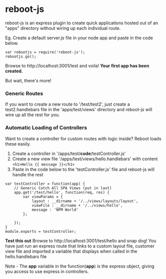 # reboot-js
reboot-js is an express plugin to create quick applications hosted out of an "apps" directory without wiring up each individual route.

Eg.
Create a default server.js file in your node app and paste in the code below.

```
var rebootjs = require('reboot-js');
rebootjs.go();
```

Browse to http://localhost:3001/test and voila! **Your first app has been created.**

But wait, there's more!


### Generic Routes
If you want to create a new route to '/test/test2', just create a test2.handlebars file in the 'apps/test/views' directory and reboot-js will wire up all the rest for you.

### Automatic Loading of Controllers
Want to create a controller for custom routes with logic inside? Reboot loads these easily.

1. Create a controller in '/apps/test/**code**/testController.js'
2. Create a new view file '/apps/test/views/hello.handlebars' with content ```<h1>Hello {{ message }}</h1>```
3. Paste in the code below to the 'testController.js' file and reboot-js will handle the rest
```
var testController = function(app) {
    // Generic Catch All SPA Views (put in last)
    app.get('/test/hello', function(req, res) {
        var viewParams = {
            layout : __dirname + '/../views/layouts/layout',
            viewFile : __dirname + '/../views/hello',
            message : 'NPM World'
        };

    });
}
module.exports = testController;
```

**Test this out**
Browse to http://localhost:3001/test/hello and snap dog! You have just run an express route that links to a custom layout file, customer view file and imported a variable that displays when called in the hello.handlebars file

Note - The **app** variable in the function(**app**) is the express object, giving you access to use express in controllers.
